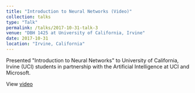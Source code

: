 ```yaml
---
title: "Introduction to Neural Networks (Video)" 
collection: talks
type: "Talk"
permalink: /talks/2017-10-31-talk-3
venue: "DBH 1425 at University of California, Irvine"
date: 2017-10-31
location: "Irvine, California"
---
```


Presented "Introduction to Neural Networks" to University of California, Irvine (UCI) students in partnership with the Artificial Intelligence at UCI and Microsoft. 

View <a href="https://youtu.be/RZ_SrB6RxlM" target="_blank">video</a>

